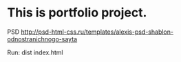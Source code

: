 # This is portfolio project.

PSD http://psd-html-css.ru/templates/alexis-psd-shablon-odnostranichnogo-sayta

Run: dist index.html
